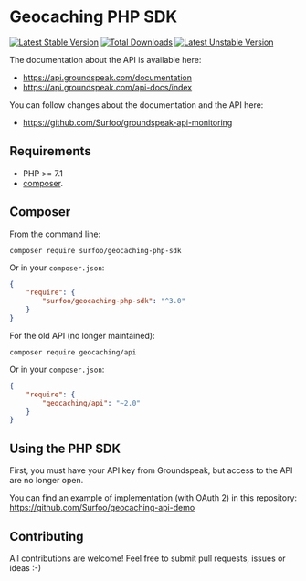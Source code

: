# Geocaching PHP SDK

[![Latest Stable Version](https://poser.pugx.org/surfoo/geocaching-php-sdk/v/stable.svg)](https://packagist.org/packages/surfoo/geocaching-php-sdk)
[![Total Downloads](https://poser.pugx.org/surfoo/geocaching-php-sdk/downloads.svg)](https://packagist.org/packages/surfoo/geocaching-php-sdk)
[![Latest Unstable Version](https://poser.pugx.org/surfoo/geocaching-php-sdk/v/unstable.svg)](https://packagist.org/packages/surfoo/geocaching-php-sdk)

The documentation about the API is available here: 
  - https://api.groundspeak.com/documentation
  - https://api.groundspeak.com/api-docs/index

You can follow changes about the documentation and the API here:
  - https://github.com/Surfoo/groundspeak-api-monitoring


## Requirements

 - PHP >= 7.1
 - [composer](https://getcomposer.org/doc/00-intro.md#system-requirements).

## Composer

From the command line:

```
composer require surfoo/geocaching-php-sdk
```

Or in your `composer.json`:

``` json
{
    "require": {
        "surfoo/geocaching-php-sdk": "^3.0"
    }
}
```

For the old API (no longer maintained):

```
composer require geocaching/api
```

Or in your `composer.json`:

``` json
{
    "require": {
        "geocaching/api": "~2.0"
    }
}
```

## Using the PHP SDK

First, you must have your API key from Groundspeak, but access to the API are no longer open.

You can find an example of implementation (with OAuth 2) in this repository: https://github.com/Surfoo/geocaching-api-demo

## Contributing

All contributions are welcome! Feel free to submit pull requests, issues or ideas :-)